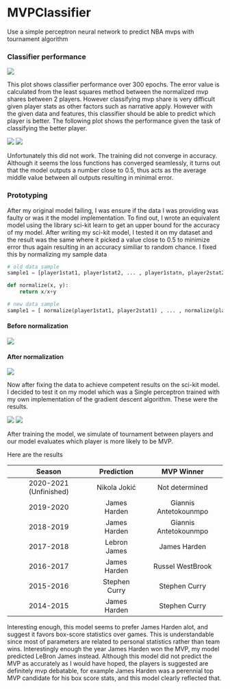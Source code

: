 # MVPClassifier
Use a simple perceptron neural network to predict NBA mvps with tournament algorithm

### Classifier performance
<img src="./assets/error%20plot.png"/>

This plot shows classifier performance over 300 epochs. The error value is calculated from the least squares
method between the normalized mvp shares between 2 players. However classifying mvp share is very difficult given player stats
as other factors such as narrative apply. However with the given data and features, this classifier should be able to predict which player is better.
The following plot shows the performance given the task of classifying the better player.

<img src="./assets/validation2.png"/>
<img src="./assets/validation3.png"/>

Unfortunately this did not work. The training did not converge in accuracy. Although it seems the loss functions has converged seamlessly, it turns out
that the model outputs a number close to 0.5, thus acts as the average middle value between all outputs resulting in minimal error. 

### Prototyping

After my original model failing, I was ensure if the data I was providing was faulty or was it the 
model implementation. To find out, I wrote an equivalent model using the library sci-kit learn to get an upper bound
for the accuracy of my model. After writing my sci-kit model, I tested it on my dataset and the result was the same
where it picked a value close to 0.5 to minimize error thus again resulting in an accuracy similiar to random chance. I fixed this by normalizing my sample data

```python
# old data sample
sample1 = [player1stat1, player1stat2, ... , player1statn, player2stat2, ... player2statn]

def normalize(x, y):
    return x/x+y

# new data sample
sample1 = [ normalize(player1stat1, player2stat1) , ... , normalize(player1statn, player2statn)]
```
#### Before normalization

<img src="./assets/old_scikit.png"/>

#### After normalization

<img src="./assets/sci_kit_accuracy.png"/>

Now after fixing the data to achieve competent results on the sci-kit model. I decided to test it on my model which
was a Single perceptron trained with my own implementation of the gradient descent algorithm. These were the results.

<img src="./assets/validation4.png"/>
<img src="./assets/validation5.png"/>

After training the model, we simulate of tournament between players
and our model evaluates which player is more likely to be MVP. 

Here are the results

| Season                 | Prediction    | MVP Winner            |
|:----------------------:|:-------------:| :--------------------:|
| 2020-2021 (Unfinished) | Nikola Jokić  | Not determined        |
| 2019-2020              | James Harden  | Giannis Antetokounmpo |
| 2018-2019              | James Harden  | Giannis Antetokounmpo |
| 2017-2018              | Lebron James  | James Harden          |
| 2016-2017              | James Harden  | Russel WestBrook      |
| 2015-2016              | Stephen Curry | Stephen Curry         |
| 2014-2015              | James Harden  | Stephen Curry         |

Interesting enough, this model seems to prefer James Harden alot, and suggest
it favors box-score statistics over games. This is understandable since most of parameters
are related to personal statistics rather than team wins. Interestingly enough
the year James Harden won the MVP, my model predicted LeBron James instead. Although
this model did not predict the MVP as accurately as I would have hoped,
the players is suggested are definitely mvp debatable, for example James
Harden was a perennial top MVP candidate for his box score stats, and this model
clearly reflected that.